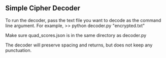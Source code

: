 ## Simple Cipher Decoder

To run the decoder, pass the text file you want to decode as the command line argument.
For example, >> python decoder.py "encrypted.txt"

Make sure quad_scores.json is in the same directory as decoder.py

The decoder will preserve spacing and returns, but does not keep any punctuation. 
